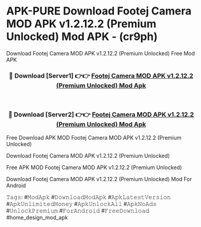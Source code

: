 # APK-PURE Download Footej Camera MOD APK v1.2.12.2 (Premium Unlocked) Mod APK - (cr9ph)
Download Footej Camera MOD APK v1.2.12.2 (Premium Unlocked) Free Mod APK

<div align="center">
<h3>🔴 Download [Server1] 👉👉 <a href="https://apk-comot.site?title=Footej_Camera_MOD_APK_v1.2.12.2_(Premium_Unlocked)">Footej Camera MOD APK v1.2.12.2 (Premium Unlocked) Mod Apk</a></h3><br>

<h3>🔴 Download [Server2] 👉👉 <a href="https://apk-comot.site?title=Footej_Camera_MOD_APK_v1.2.12.2_(Premium_Unlocked)">Footej Camera MOD APK v1.2.12.2 (Premium Unlocked) Mod Apk</a></h3>
</div>


Free Download APK MOD Footej Camera MOD APK v1.2.12.2 (Premium Unlocked)

Download Footej Camera MOD APK v1.2.12.2 (Premium Unlocked) 

Free APK MOD Footej Camera MOD APK v1.2.12.2 (Premium Unlocked) 

Download Footej Camera MOD APK v1.2.12.2 (Premium Unlocked) Mod For Android

𝚃𝚊𝚐𝚜: #𝙼𝚘𝚍𝙰𝚙𝚔 #𝙳𝚘𝚠𝚗𝚕𝚘𝚊𝚍𝙼𝚘𝚍𝙰𝚙𝚔 #𝙰𝚙𝚔𝙻𝚊𝚝𝚎𝚜𝚝𝚅𝚎𝚛𝚜𝚒𝚘𝚗 #𝙰𝚙𝚔𝚄𝚗𝚕𝚒𝚖𝚒𝚝𝚎𝚍𝙼𝚘𝚗𝚎𝚢 #𝙰𝚙𝚔𝚄𝚗𝚕𝚘𝚌𝚔𝙰𝚕𝚕 #𝙰𝚙𝚔𝙽𝚘𝙰𝚍𝚜 #𝚄𝚗𝚕𝚘𝚌𝚔𝙿𝚛𝚎𝚖𝚒𝚞𝚖 #𝙵𝚘𝚛𝙰𝚗𝚍𝚛𝚘𝚒𝚍 #𝙵𝚛𝚎𝚎𝙳𝚘𝚠𝚗𝚕𝚘𝚊𝚍 #home_design_mod_apk